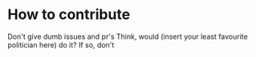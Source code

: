 # How to contribute
Don't give dumb issues and pr's
Think, would (insert your least favourite politician here) do it?
If so, don't
